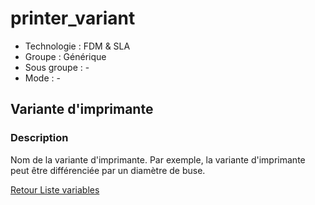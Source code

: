 # printer_variant

* Technologie : FDM & SLA
* Groupe : Générique
* Sous groupe : -
* Mode : -

## Variante d'imprimante

### Description

Nom de la variante d'imprimante. Par exemple, la variante d'imprimante peut être différenciée par un diamètre de buse.

[Retour Liste variables](variable_list.md)